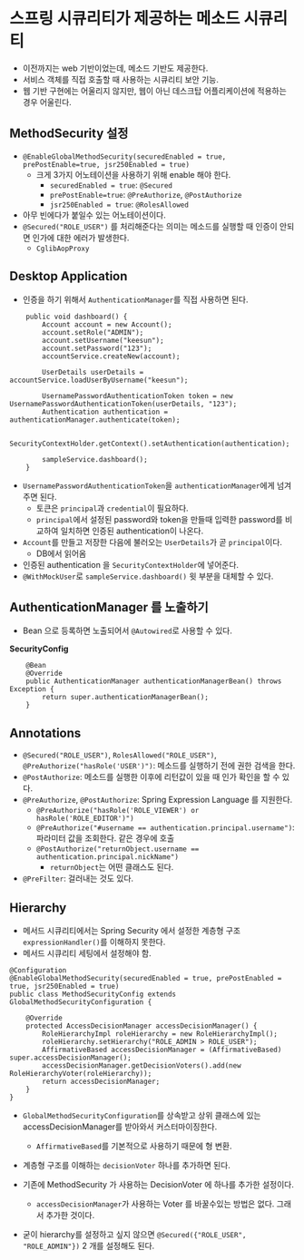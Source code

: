 # 스프링 시큐리티가 제공하는 메소드 시큐리티

- 이전까지는 web 기반이었는데, 메소드 기반도 제공한다. 
- 서비스 객체를 직접 호출할 때 사용하는 시큐리티 보안 기능.
- 웹 기반 구현에는 어울리지 않지만, 웹이 아닌 데스크탑 어플리케이션에 적용하는 경우 어울린다.

## MethodSecurity 설정

- `@EnableGlobalMethodSecurity(securedEnabled = true, prePostEnable=true, jsr250Enabled = true)`
  - 크게 3가지 어노테이션을 사용하기 위해 enable 해야 한다.
    - `securedEnabled = true`: `@Secured`
    - `prePostEnable=true`: `@PreAuthorize`, `@PostAuthorize`
    - `jsr250Enabled = true`: `@RolesAllowed` 
- 아무 빈에다가 붙일수 있는 어노테이션이다.
- `@Secured("ROLE_USER")` 를 처리해준다는 의미는 메소드를 실행할 때 인증이 안되면 인가에 대한 에러가 발생한다.
  - `CglibAopProxy`

## Desktop Application

- 인증을 하기 위해서 `AuthenticationManager`를 직접 사용하면 된다.

```
    public void dashboard() {
        Account account = new Account();
        account.setRole("ADMIN");
        account.setUsername("keesun");
        account.setPassword("123");
        accountService.createNew(account);

        UserDetails userDetails = accountService.loadUserByUsername("keesun");

        UsernamePasswordAuthenticationToken token = new UsernamePasswordAuthenticationToken(userDetails, "123");
        Authentication authentication = authenticationManager.authenticate(token);

        SecurityContextHolder.getContext().setAuthentication(authentication);

        sampleService.dashboard();
    }
```
- `UsernamePasswordAuthenticationToken`을 `authenticationManager`에게 넘겨주면 된다.
  - 토큰은 `principal`과 `credential`이 필요하다.
  - `principal`에서 설정된 password와 token을 만들때 입력한 password를 비교하여 일치하면 인증된 authentication이 나온다.
- `Account`를 만들고 저장한 다음에 불러오는 `UserDetails`가 곧 `principal`이다.
  - DB에서 읽어옴
- 인증된 authentication 을 `SecurityContextHolder`에 넣어준다.
- `@WithMockUser`로 `sampleService.dashboard()` 윗 부분을 대체할 수 있다.

## AuthenticationManager 를 노출하기
- Bean 으로 등록하면 노출되어서 `@Autowired`로 사용할 수 있다.

**SecurityConfig**
```
    @Bean
    @Override
    public AuthenticationManager authenticationManagerBean() throws Exception {
        return super.authenticationManagerBean();
    }
```

## Annotations

- `@Secured("ROLE_USER")`, `RolesAllowed("ROLE_USER")`, `@PreAuthorize("hasRole('USER')")`: 메소드를 실행하기 전에 권한 검색을 한다.
- `@PostAuthorize`: 메소드를 실행한 이후에 리턴값이 있을 때 인가 확인을 할 수 있다.
- `@PreAuthorize`, `@PostAuthorize`: Spring Expression Language 를 지원한다. 
  - `@PreAuthorize("hasRole('ROLE_VIEWER') or hasRole('ROLE_EDITOR')")`
  - `@PreAuthorize("#username == authentication.principal.username")`: 파라미터 값을 조회한다. 같은 경우에 호출
  - `@PostAuthorize("returnObject.username == authentication.principal.nickName")`
    - `returnObject`는 어떤 클래스도 된다.
- `@PreFilter`: 걸러내는 것도 있다.

## Hierarchy

- 메서드 시큐리티에서는 Spring Security 에서 설정한 계층형 구조 `expressionHandler()`를 이해하지 못한다.
- 메서드 시큐리티 세팅에서 설정해야 함.

```
@Configuration
@EnableGlobalMethodSecurity(securedEnabled = true, prePostEnabled = true, jsr250Enabled = true)
public class MethodSecurityConfig extends GlobalMethodSecurityConfiguration {

    @Override
    protected AccessDecisionManager accessDecisionManager() {
        RoleHierarchyImpl roleHierarchy = new RoleHierarchyImpl();
        roleHierarchy.setHierarchy("ROLE_ADMIN > ROLE_USER");
        AffirmativeBased accessDecisionManager = (AffirmativeBased) super.accessDecisionManager();
        accessDecisionManager.getDecisionVoters().add(new RoleHierarchyVoter(roleHierarchy));
        return accessDecisionManager;
    }
}
```
- `GlobalMethodSecurityConfiguration`를 상속받고 상위 클래스에 있는 accessDecisionManager를 받아와서 커스터마이징한다.
  - `AffirmativeBased`를 기본적으로 사용하기 때문에 형 변환.
- 계층형 구조를 이해하는 `decisionVoter` 하나를 추가하면 된다.
- 기존에 MethodSecurity 가 사용하는 DecisionVoter 에 하나를 추가한 설정이다.
  - `accessDecisionManager`가 사용하는 Voter 를 바꿀수있는 방법은 없다. 그래서 추가한 것이다.

- 굳이 hierarchy를 설정하고 싶지 않으면 `@Secured({"ROLE_USER", "ROLE_ADMIN"})` 2 개를 설정해도 된다.